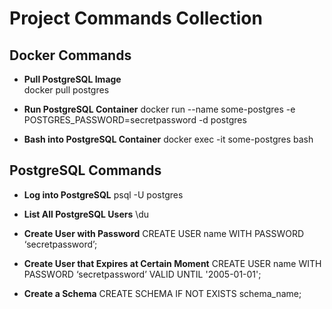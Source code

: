 # Project Commands Collection

## Docker Commands

- **Pull PostgreSQL Image**\
  docker pull postgres

- **Run PostgreSQL Container**
  docker run --name some-postgres -e POSTGRES_PASSWORD=secretpassword -d postgres

- **Bash into PostgreSQL Container**
  docker exec -it some-postgres bash

## PostgreSQL Commands

- **Log into PostgreSQL**
  psql -U postgres

- **List All PostgreSQL Users**
  \du

- **Create User with Password**
  CREATE USER name WITH PASSWORD ‘secretpassword’;

- **Create User that Expires at Certain Moment**
  CREATE USER name WITH PASSWORD ‘secretpassword’ VALID UNTIL '2005-01-01';

- **Create a Schema**
  CREATE SCHEMA IF NOT EXISTS schema_name;
